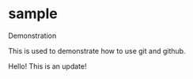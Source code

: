 # sample
Demonstration

This is used to demonstrate how to use git and github.


Hello!  This is an update!
